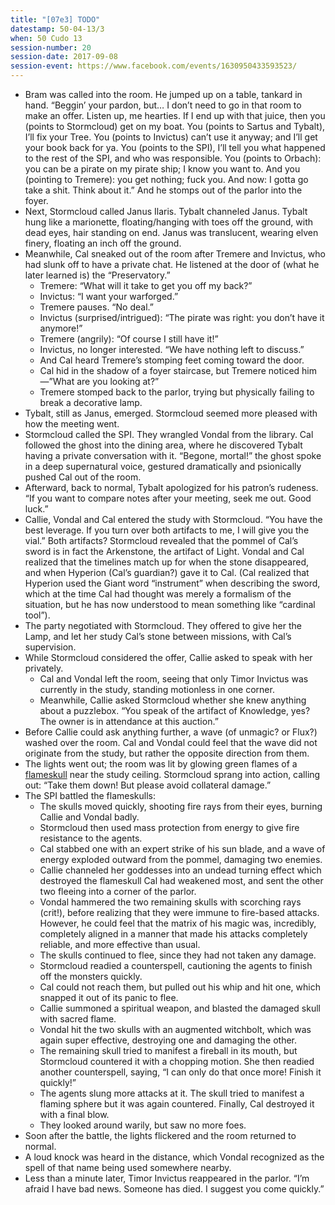 ```yaml
---
title: "[07e3] TODO"
datestamp: 50-04-13/3
when: 50 Cudo 13
session-number: 20
session-date: 2017-09-08
session-event: https://www.facebook.com/events/1630950433593523/
---
```


* Bram was called into the room. He jumped up on a table, tankard in hand. “Beggin’ your pardon, but… I don’t need to go in that room to make an offer. Listen up, me hearties. If I end up with that juice, then you (points to Stormcloud) get on my boat. You (points to Sartus and Tybalt), I’ll fix your Tree. You (points to Invictus) can’t use it anyway; and I’ll get your book back for ya. You (points to the SPI), I’ll tell you what happened to the rest of the SPI, and who was responsible. You (points to Orbach): you can be a pirate on my pirate ship; I know you want to. And you (pointing to Tremere): you get nothing; fuck you. And now: I gotta go take a shit. Think about it.” And he stomps out of the parlor into the foyer.
* Next, Stormcloud called Janus Ilaris. Tybalt channeled Janus. Tybalt hung like a marionette, floating/hanging with toes off the ground, with dead eyes, hair standing on end. Janus was translucent, wearing elven finery, floating an inch off the ground.
* Meanwhile, Cal sneaked out of the room after Tremere and Invictus, who had slunk off to have a private chat. He listened at the door of (what he later learned is) the “Preservatory.”
  * Tremere: “What will it take to get you off my back?”
  * Invictus: “I want your warforged.”
  * Tremere pauses. “No deal.”
  * Invictus (surprised/intrigued): “The pirate was right: you don’t have it anymore!”
  * Tremere (angrily): “Of course I still have it!”
  * Invictus, no longer interested. “We have nothing left to discuss.”
  * And Cal heard Tremere’s stomping feet coming toward the door.
  * Cal hid in the shadow of a foyer staircase, but Tremere noticed him—”What are you looking at?”
  * Tremere stomped back to the parlor, trying but physically failing to break a decorative lamp.
* Tybalt, still as Janus, emerged. Stormcloud seemed more pleased with how the meeting went.
* Stormcloud called the SPI. They wrangled Vondal from the library. Cal followed the ghost into the dining area, where he discovered Tybalt having a private conversation with it. “Begone, mortal!” the ghost spoke in a deep supernatural voice, gestured dramatically and psionically pushed Cal out of the room.
* Afterward, back to normal, Tybalt apologized for his patron’s rudeness. “If you want to compare notes after your meeting, seek me out. Good luck.”
* Callie, Vondal and Cal entered the study with Stormcloud. “You have the best leverage. If you turn over both artifacts to me, I will give you the vial.” Both artifacts? Stormcloud revealed that the pommel of Cal’s sword is in fact the Arkenstone, the artifact of Light. Vondal and Cal realized that the timelines match up for when the stone disappeared, and when Hyperion (Cal’s guardian?) gave it to Cal. (Cal realized that Hyperion used the Giant word “instrument” when describing the sword, which at the time Cal had thought was merely a formalism of the situation, but he has now understood to mean something like “cardinal tool”).
* The party negotiated with Stormcloud. They offered to give her the Lamp, and let her study Cal’s stone between missions, with Cal’s supervision.
* While Stormcloud considered the offer, Callie asked to speak with her privately.
  * Cal and Vondal left the room, seeing that only Timor Invictus was currently in the study, standing motionless in one corner.
  * Meanwhile, Callie asked Stormcloud whether she knew anything about a puzzlebox. “You speak of the artifact of Knowledge, yes? The owner is in attendance at this auction.”
* Before Callie could ask anything further, a wave (of unmagic? or Flux?) washed over the room. Cal and Vondal could feel that the wave did not originate from the study, but rather the opposite direction from them.
* The lights went out; the room was lit by glowing green flames of a [flameskull](../creatures/flameskulls) near the study ceiling. Stormcloud sprang into action, calling out: “Take them down! But please avoid collateral damage.”
* The SPI battled the flameskulls:
  * The skulls moved quickly, shooting fire rays from their eyes, burning Callie and Vondal badly.
  * Stormcloud then used mass protection from energy to give fire resistance to the agents.
  * Cal stabbed one with an expert strike of his sun blade, and a wave of energy exploded outward from the pommel, damaging two enemies.
  * Callie channeled her goddesses into an undead turning effect which destroyed the flameskull Cal had weakened most, and sent the other two fleeing into a corner of the parlor.
  * Vondal hammered the two remaining skulls with scorching rays (crit!), before realizing that they were immune to fire-based attacks. However, he could feel that the matrix of his magic was, incredibly, completely aligned in a manner that made his attacks completely reliable, and more effective than usual.
  * The skulls continued to flee, since they had not taken any damage.
  * Stormcloud readied a counterspell, cautioning the agents to finish off the monsters quickly.
  * Cal could not reach them, but pulled out his whip and hit one, which snapped it out of its panic to flee.
  * Callie summoned a spiritual weapon, and blasted the damaged skull with sacred flame.
  * Vondal hit the two skulls with an augmented witchbolt, which was again super effective, destroying one and damaging the other.
  * The remaining skull tried to manifest a fireball in its mouth, but Stormcloud countered it with a chopping motion. She then readied another counterspell, saying, “I can only do that once more! Finish it quickly!”
  * The agents slung more attacks at it. The skull tried to manifest a flaming sphere but it was again countered. Finally, Cal destroyed it with a final blow.
  * They looked around warily, but saw no more foes.
* Soon after the battle, the lights flickered and the room returned to normal.
* A loud knock was heard in the distance, which Vondal recognized as the spell of that name being used somewhere nearby.
* Less than a minute later, Timor Invictus reappeared in the parlor. “I’m afraid I have bad news. Someone has died. I suggest you come quickly.”

